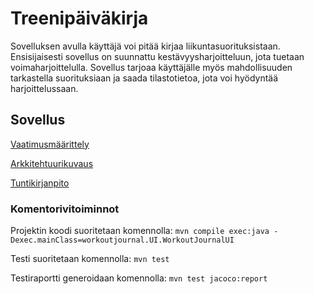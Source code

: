 # Treenipäiväkirja
Sovelluksen avulla käyttäjä voi pitää kirjaa liikuntasuorituksistaan. Ensisijaisesti sovellus on suunnattu kestävyysharjoitteluun, jota tuetaan voimaharjoittelulla. Sovellus tarjoaa käyttäjälle myös mahdollisuuden tarkastella suorituksiaan ja saada tilastotietoa, jota voi hyödyntää harjoittelussaan.

## Sovellus
[Vaatimusmäärittely](https://github.com/jp-tulijoki/ot-harjoitustyo/blob/master/dokumentaatio/vaatimusmaarittely.md)

[Arkkitehtuurikuvaus](https://github.com/jp-tulijoki/ot-harjoitustyo/blob/master/dokumentaatio/arkkitehtuuri.md)

[Tuntikirjanpito](https://github.com/jp-tulijoki/ot-harjoitustyo/blob/master/dokumentaatio/tuntikirjanpito.md)

### Komentorivitoiminnot

Projektin koodi suoritetaan komennolla:
`mvn compile exec:java -Dexec.mainClass=workoutjournal.UI.WorkoutJournalUI`

Testi suoritetaan komennolla:
`mvn test`

Testiraportti generoidaan komennolla:
`mvn test jacoco:report`
